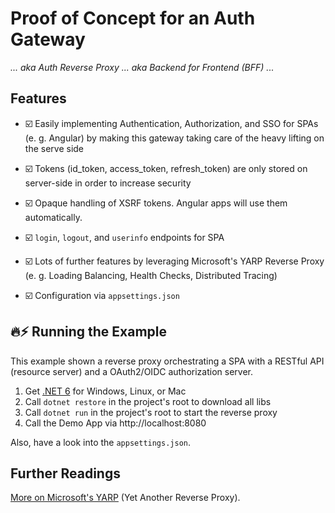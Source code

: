 # Proof of Concept for an Auth Gateway

_... aka Auth Reverse Proxy ... aka Backend for Frontend (BFF) ..._

## Features

- ☑️ Easily implementing Authentication, Authorization, and SSO for SPAs (e. g. Angular) by making this gateway taking care of the heavy lifting on the serve side
  
- ☑️ Tokens (id_token, access_token, refresh_token) are only stored on server-side in order to increase security

- ☑️ Opaque handling of XSRF tokens. Angular apps will use them automatically.

- ☑️ ``login``, ``logout``, and ``userinfo`` endpoints for SPA

- ☑️ Lots of further features by leveraging Microsoft's YARP Reverse Proxy (e. g. Loading Balancing, Health Checks, Distributed Tracing)

- ☑️ Configuration via ``appsettings.json``
  
## 🔥⚡️ Running the Example

This example shown a reverse proxy orchestrating a SPA with a RESTful API (resource server) and a OAuth2/OIDC authorization server.

1. Get [.NET 6](https://dotnet.microsoft.com/download/dotnet/6.0) for Windows, Linux, or Mac
2. Call ``dotnet restore`` in the project's root to download all libs
3. Call ``dotnet run`` in the project's root to start the reverse proxy
4. Call the Demo App via http://localhost:8080

Also, have a look into the ``appsettings.json``.

## Further Readings

[More on Microsoft's YARP](https://microsoft.github.io/reverse-proxy/articles/getting-started.html) (Yet Another Reverse Proxy).
